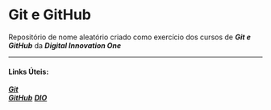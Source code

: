 # Git e GitHub

Repositório de nome aleatório criado como exercício dos cursos de ***Git e GitHub*** da ***Digital Innovation One***  

---

#### Links Úteis:  
[***Git***](https://git-scm.com/doc)  
[***GitHub***](https://docs.github.com/pt)
[***DIO***](https://www.dio.me/)
